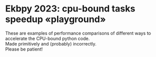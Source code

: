 Ekbpy 2023: cpu-bound tasks speedup «playground»
===

These are examples of performance comparisons of different ways to accelerate the CPU-bound python code.  
Made primitively and (probably) incorrectly.  
Please be patient!
